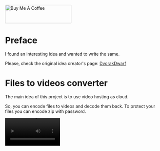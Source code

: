 <a href="https://www.buymeacoffee.com/EoinKanro" target="_blank"><img src="https://cdn.buymeacoffee.com/buttons/v2/default-red.png" alt="Buy Me A Coffee" style="height: 60px !important;width: 217px !important;" ></a>

# Preface

I found an interesting idea and wanted to write the same.

Please, check the original idea creator's page: <a href="https://github.com/DvorakDwarf/Infinite-Storage-Glitch">DvorakDwarf</a>

# Files to videos converter
The main idea of this project is to use video hosting as cloud.

So, you can encode files to videos and decode them back. To protect your files you can encode zip with password.

<video src='https://www.youtube.com/watch?v=HEu7-zT8ANE' width=180 />

### Testing
I've tested this project on file with size 97.6 mb and on ryzen 3600

**Encoding**
- Duplicate factor: 2 (a square of 4 pixels per bit)
- FPS: 30
- Result video size: 706 mb
- Time: ~315s

**Decoding**
- Time: ~182s

It seems that this realization is faster than
<a href="https://github.com/pixelomer/bin2video">bin2video</a>
and
<a href="https://github.com/DvorakDwarf/Infinite-Storage-Glitch">Infinite-Storage-Glitch</a>


# How to use

You can use prebuilt jar from releases or build project by yourself

### Build
Requirements for build:
- Java 17
- Maven

Build project:
```
mvn package -DskipTests
```

### Start
Requirements for start:
- Java 17
- FFmpeg

Start application:
- Download ffmpeg. For example from here: <a href="https://www.gyan.dev/ffmpeg/builds/ffmpeg-git-full.7z">FFmpeg</a>
- Put ffmpeg.exe into project-folder near the jar
```
cd <project-folder>
java -jar FilesToVideos.jar <arguments>
```

### Arguments
There are several custom arguments for command line, you can use -h to see them

**Example of converting files to videos:**
```
cd <project-folder>
java -jar -Xmx2048m -Xms2048m FilesToVideosConverter.jar -fti -itv -fp in -diip
```

It transforms files from project-folder/in to videos and delete temp images in process

**Example of converting videos to files:**
```
cd <project-folder>
java -jar -Xmx2048m -Xms2048m FilesToVideosConverter.jar -vti -itf -vp resultVideos202303222343 -diip
```

It transforms videos from project-folder/resultVideos202303222343 to files and delete temp images in process

### Be careful
- Result names of videos have a pattern, it's necessary to save the names to decode videos back to files
- It's slow, so I recommend to set threads amount (default 4) and encode several parted zip files in the same time.
- While progress, it can take x14 space. One part for images and one for videos.
If you use -diip flag converter will delete images after encoding / decoding

### Future releases
The main problem is speed. I've investigated that it's slow mostly because of IO operations like read bytes and write to files
and because of FFmpeg. I've optimized all the processes by 2 - 3 times but I have no idea what I can do now.

If you have any idea how I can improve it, please, let me know

P.S.
Please, read terms and conditions of video hosting before uploading. Don't brake the rules with this soft ;)